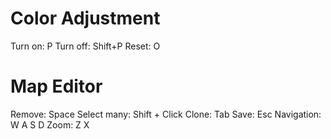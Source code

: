 # Color Adjustment
Turn on: P
Turn off: Shift+P
Reset: O

# Map Editor
Remove: Space
Select many: Shift + Click
Clone: Tab
Save: Esc
Navigation: W A S D
Zoom: Z X